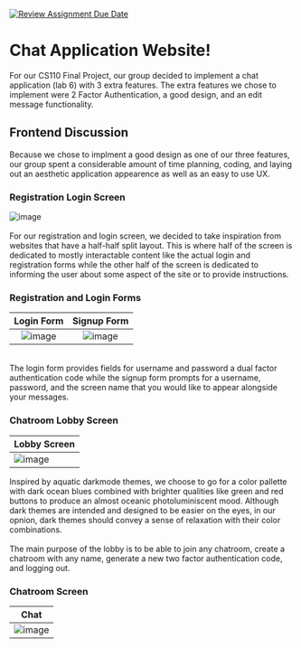 [![Review Assignment Due Date](https://classroom.github.com/assets/deadline-readme-button-24ddc0f5d75046c5622901739e7c5dd533143b0c8e959d652212380cedb1ea36.svg)](https://classroom.github.com/a/w5ovOekq)
# Chat Application Website!
For our CS110 Final Project, our group decided to implement a chat application (lab 6) with 3 extra features. The extra features we chose to implement were 2 Factor Authentication, a good design, and an edit message functionality.

## Frontend Discussion
Because we chose to implment a good design as one of our three features, our group spent a considerable amount of time planning, coding, and laying out an aesthetic application appearence as well as an easy to use UX.

### Registration Login Screen
![image](https://github.com/UCR-CS110-S23/project-test-rerecipe/assets/110149934/ebdf47d7-7c5d-4871-9d58-38069c352c8e) <br>    
For our registration and login screen, we decided to take inspiration from websites that have a half-half split layout. This is where half of the screen is dedicated to mostly interactable content like the actual login and registration forms while the other half of the screen is dedicated to informing the user about some aspect of the site or to provide instructions.

### Registration and Login Forms
Login Form             |  Signup Form
:-------------------------:|:-------------------------:
![image](https://github.com/UCR-CS110-S23/project-test-rerecipe/assets/110149934/fb541385-b90b-41f1-9c13-bee78e22272b)|  ![image](https://github.com/UCR-CS110-S23/project-test-rerecipe/assets/110149934/d05704a7-0b39-4dc5-ba73-cb08eeb6b491)

<br>  
The login form provides fields for username and password a dual factor authentication code while the signup form prompts for a username, password, and the screen name that you would like to appear alongside your messages.

### Chatroom Lobby Screen
| Lobby Screen |
| -------- |
|![image](https://github.com/UCR-CS110-S23/project-test-rerecipe/assets/110149934/53f08f60-1f8b-44ce-8549-64e249e7b3fc)| <br>  

Inspired by aquatic darkmode themes, we choose to go for a color pallette with dark ocean blues combined with brighter qualities like green and red buttons to produce an almost oceanic photoluminiscent mood. Although dark themes are intended and designed to be easier on the eyes, in our opnion, dark themes should convey a sense of relaxation with their color combinations. 
<br>  
The main purpose of the lobby is to be able to join any chatroom, create a chatroom with any name, generate a new two factor authentication code, and logging out. 

### Chatroom Screen
| Chat |
| -------- |
|![image](https://github.com/UCR-CS110-S23/project-test-rerecipe/assets/110149934/7152c921-ae3e-4724-906a-126249788b88) <br>  |



